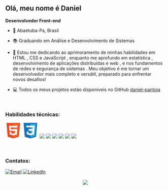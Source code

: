 <h2> Olá, meu nome é Daniel</h2>
  
  **Desenvolvedor Front-end**
  
- 📍 Abaetuba-Pa, Brasil
- 📚 Graduando em Análise e Desenvolvimento de Sistemas
- 🚀 Estou me dedicando ao aprimoramento de minhas habilidades em HTML , CSS e JavaScript , enquanto me aprofundo em estatística , desenvolvimento de aplicações distribuídas e web , e nos fundamentos de redes e segurança de sistemas . Meu objetivo é me tornar um desenvolvedor mais completo e versátil, preparado para enfrentar novos desafios!
- 💻 Todos os meus projetos estão disponíveis no GitHub <a href="https://github.com/daniel-pantoja?tab=repositories" target="_blank" > daniel-pantoja </a>

  <br>
<h3> Habilidades técnicas: </h3>
  <div style="display: inline_block">
  
  <img height="50" src="https://raw.githubusercontent.com/devicons/devicon/master/icons/html5/html5-original.svg">
  <img height="50" src="https://raw.githubusercontent.com/devicons/devicon/master/icons/css3/css3-original.svg">
  <img height="50" src="https://user-images.githubusercontent.com/25181517/117447155-6a868a00-af3d-11eb-9cfe-245df15c9f3f.png"/>  
  <img height="50" src="https://user-images.githubusercontent.com/25181517/183423507-c056a6f9-1ba8-4312-a350-19bcbc5a8697.png"/>
  <img height="50" src="https://user-images.githubusercontent.com/25181517/183568594-85e280a7-0d7e-4d1a-9028-c8c2209e073c.png"/>
  <img height="50" src="https://user-images.githubusercontent.com/25181517/183890598-19a0ac2d-e88a-4005-a8df-1ee36782fde1.png"/>
  <img height="70" src="https://user-images.githubusercontent.com/25181517/117208740-bfb78400-adf5-11eb-97bb-09072b6bedfc.png"/>
  <img height="50" src="https://user-images.githubusercontent.com/25181517/192108372-f71d70ac-7ae6-4c0d-8395-51d8870c2ef0.png"/>
  </div>
  <br>
  <br>
  
<h3> Contatos: </h3>
  <a href="mailto:danieljuniorpantojapureza@gmail.com"><img src="https://skillicons.dev/icons?i=gmail" alt="Email" title="Email" /></a>
  <a href="https://www.linkedin.com/in/danielpantoja6/" target="_blank"><img src="https://skillicons.dev/icons?i=linkedin" alt="LinkedIn" title="LinkedIn" /></a>
  <br>
  <br>
  
  <div align="center">
  <img width="40%" src="https://github-readme-stats.vercel.app/api/top-langs/?username=daniel-pantoja&layout=compact&show_icons=true&theme=dark"/>
  </div>
  <br>

